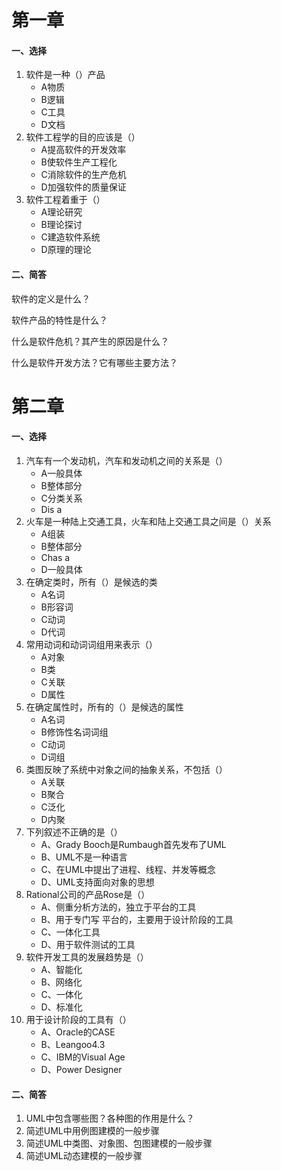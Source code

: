 # 第一章

#### 一、选择

1. 软件是一种（）产品
    - A物质	
    - B逻辑	
    - C工具	
    - D文档
1. 软件工程学的目的应该是（）
    - A提高软件的开发效率   
    - B使软件生产工程化    
    - C消除软件的生产危机   
    -  D加强软件的质量保证
1. 软件工程着重于（）
    - A理论研究
    - B理论探讨
    - C建造软件系统
    - D原理的理论

#### 二、简答

软件的定义是什么？

软件产品的特性是什么？

什么是软件危机？其产生的原因是什么？

什么是软件开发方法？它有哪些主要方法？

# 第二章

#### 一、选择

1. 汽车有一个发动机，汽车和发动机之间的关系是（）
    - A一般具体
    - B整体部分
    - C分类关系
    - Dis a
1. 火车是一种陆上交通工具，火车和陆上交通工具之间是（）关系
    - A组装
    - B整体部分
    - Chas a
    - D一般具体
1. 在确定类时，所有（）是候选的类
    - A名词
    - B形容词
    - C动词
    - D代词
1. 常用动词和动词词组用来表示（）
    - A对象
    - B类
    - C关联
    - D属性
1. 在确定属性时，所有的（）是候选的属性
    - A名词
    - B修饰性名词词组
    - C动词
    - D词组
1. 类图反映了系统中对象之间的抽象关系，不包括（）
    - A关联
    - B聚合
    - C泛化
    - D内聚
1. 下列叙述不正确的是（）
    - A、Grady Booch是Rumbaugh首先发布了UML
    - B、UML不是一种语言
    - C、在UML中提出了进程、线程、并发等概念
    - D、UML支持面向对象的思想
1. Rational公司的产品Rose是（）
    - A、侧重分析方法的，独立于平台的工具
    - B、用于专门写 平台的，主要用于设计阶段的工具
    - C、一体化工具
    - D、用于软件测试的工具
1. 软件开发工具的发展趋势是（）
    - A、智能化
    - B、网络化
    - C、一体化
    - D、标准化
1. 用于设计阶段的工具有（）
    - A、Oracle的CASE
    - B、Leangoo4.3
    - C、IBM的Visual Age
    - D、Power Designer

#### 二、简答

1. UML中包含哪些图？各种图的作用是什么？
1. 简述UML中用例图建模的一般步骤
1. 简述UML中类图、对象图、包图建模的一般步骤
1. 简述UML动态建模的一般步骤